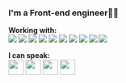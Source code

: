 ### I'm a Front-end engineer🙋‍♂️

**Working with:<br/>**
<img src="https://img.shields.io/badge/React-000000?style=flat-square&logo=React&logoColor=3DB7CC"/></a>
<img src="https://img.shields.io/badge/Redux-000000?style=flat-square&logo=Redux&logoColor=A566FF"/></a>
<img src="https://img.shields.io/badge/Javascript-000000?style=flat-square&logo=Javascript&logoColor=yellow"/></a>
<img src="https://img.shields.io/badge/Koa-black?style=flat-square&logo=Koa&logoColor=white"/></a>
<img src="https://img.shields.io/badge/Nodejs-black?style=flat-square&logo=Node.js&logoColor=2F9D27"/></a>
<img src="https://img.shields.io/badge/MongoDB-black?style=flat-square&logo=Mongodb&logoColor=2F9D27"/></a>
<img src="https://img.shields.io/badge/CSS3-black?style=flat-square&logo=Css3&logoColor=yellow"/></a>
<img src="https://img.shields.io/badge/Typescript-black?style=flat-square&logo=Typescript&logoColor=blue"/></a>
<img src="https://img.shields.io/badge/Styledcomponents-black?style=flat-square&logo=Styledcomponents&logoColor=FFE08C"/></a>
<img src="https://img.shields.io/badge/AWS-black?style=flat-square&logo=amazon-aws&logoColor=white"/></a><br/>

**I can speak:**<br/>
<img src="https://emojipedia-us.s3.dualstack.us-west-1.amazonaws.com/thumbs/120/apple/285/flag-south-korea_1f1f0-1f1f7.png" width='30'></a>
<img src="https://emojipedia-us.s3.dualstack.us-west-1.amazonaws.com/thumbs/120/apple/285/flag-united-states_1f1fa-1f1f8.png" width='30'></a>
<img src="https://emojipedia-us.s3.dualstack.us-west-1.amazonaws.com/thumbs/120/apple/285/flag-japan_1f1ef-1f1f5.png" width='30'></a>
<img src="https://emojipedia-us.s3.dualstack.us-west-1.amazonaws.com/thumbs/120/apple/285/flag-china_1f1e8-1f1f3.png" width='30'></a>

